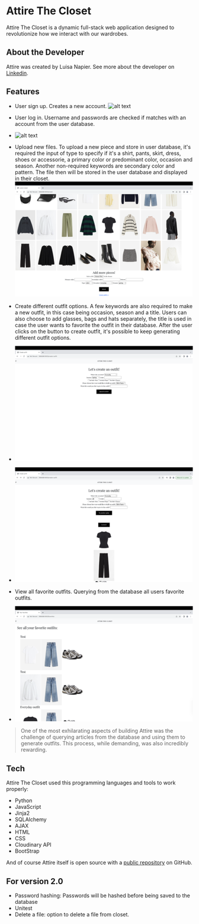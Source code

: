# Attire The Closet


Attire The Closet is a dynamic full-stack web application designed to revolutionize how we interact with our wardrobes. 

## About the Developer
Attire was created by Luisa Napier. See more about the developer on [Linkedin](https://www.linkedin.com/in/luisanapier/).

## Features

- User sign up. Creates a new account.
    ![alt text](https://github.com/luisanapier/closet-project/static/Welcome-page.png)

- User log in. Username and passwords are checked if matches with an account from the user database.
-  ![alt text](https://github.com/luisanapier/closet-project/static/Log-in-page.png)

-  Upload new files. To upload a new piece and store in user database, it's required the input of type to specify if it's a shirt, pants, skirt, dress, shoes or accessorie, a primary color or predominant color, occasion and season. Another non-required keywords are secondary color and pattern. The file then will be stored in the user database and displayed in their closet.
![alt text](https://github.com/luisanapier/closet-project/blob/main/static/Closet.png)

- Create different outfit options. A few keywords are also required to make a new outfit, in this case being occasion, season and a title. Users can also choose to add glasses, bags and hats separately, the title is used in case the user wants to favorite the outfit in their database. After the user clicks on the button to create outfit, it's possible to keep generating different outfit options.
- ![alt text](https://github.com/luisanapier/closet-project/blob/main/static/Create-outfit.png)
- ![alt text](https://github.com/luisanapier/closet-project/blob/main/static/Outfit-again.png)

- View all favorite outfits. Querying from the database all users favorite outfits.
- ![alt text](https://github.com/luisanapier/closet-project/blob/main/static/Favorites1.png)


> One of the most exhilarating aspects of building Attire was the challenge of querying articles from the database and using them to generate outfits. This process, while demanding, was also incredibly rewarding.


## Tech

Attire The Closet used this programming languages and tools to work properly:

- Python
- JavaScript
- Jinja2
- SQLAlchemy
- AJAX
- HTML
- CSS
- Cloudinary API
- BootStrap


And of course Attire itself is open source with a [public repository](https://github.com/luisanapier/closet-project) on GitHub.

## For version 2.0

- Password hashing: Passwords will be hashed before being saved to the database
- Unitest
- Delete a file: option to delete a file from closet.
